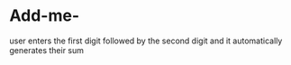 # Add-me-
user enters the first digit followed by the second digit and it automatically generates their sum 
